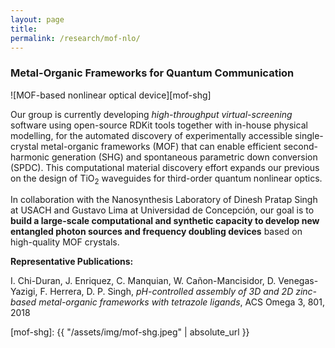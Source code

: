 ```yaml
---
layout: page
title:
permalink: /research/mof-nlo/
---
```


### Metal-Organic Frameworks for Quantum Communication

![MOF-based nonlinear optical device][mof-shg]

Our group is currently developing *high-throughput virtual-screening* software using open-source RDKit tools together with in-house physical modelling, for the automated discovery of experimentally accessible single-crystal metal-organic frameworks (MOF) that can enable efficient second-harmonic generation (SHG) and spontaneous parametric down conversion (SPDC). This computational material discovery effort expands our previous on the design of TiO<sub>2</sub> waveguides for third-order quantum nonlinear optics. 

In collaboration with the Nanosynthesis Laboratory of Dinesh Pratap Singh at USACH and Gustavo Lima at Universidad de Concepción, our goal is to **build a large-scale computational and synthetic capacity to develop new entangled photon sources and frequency doubling devices** based on high-quality MOF crystals.

**Representative Publications:**

I. Chi-Duran, J. Enriquez, C. Manquian, W. Cañon-Mancisidor, D. Venegas-Yazigi, F. Herrera, D. P. Singh, *pH-controlled assembly of 3D and 2D zinc-based metal-organic frameworks with tetrazole ligands*, ACS Omega 3, 801, 2018

 
[mof-shg]: {{ "/assets/img/mof-shg.jpeg" | absolute_url }} 



